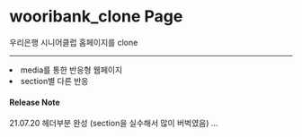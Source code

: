 # wooribank_clone Page

우리은행 시니어클럽 홈페이지를 clone
<hr/>
<li> media를 통한 반응형 웹페이지</li>
<li> section별 다른 반응</li>


<h4> Release Note </h4>
21.07.20 헤더부분 완성 (section을 실수해서 많이 버벅였음)
...
